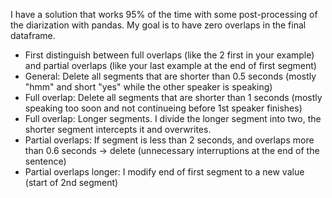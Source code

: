 I have a solution that works 95% of the time with some post-processing of the diarization with pandas. My goal is to have zero overlaps in the final dataframe.

- First distinguish between full overlaps (like the 2 first in your example) and partial overlaps (like your last example at the end of first segment)
- General: Delete all segments that are shorter than 0.5 seconds (mostly "hmm" and short "yes" while the other speaker is speaking)
- Full overlap: Delete all segments that are shorter than 1 seconds (mostly speaking too soon and not continueing before 1st speaker finishes)
- Full overlap: Longer segments. I divide the longer segment into two, the shorter segment intercepts it and overwrites.
- Partial overlaps: If segment is less than 2 seconds, and overlaps more than 0.6 seconds -> delete (unnecessary interruptions at the end of the sentence)
- Partial overlaps longer: I modify end of first segment to a new value (start of 2nd segment)
